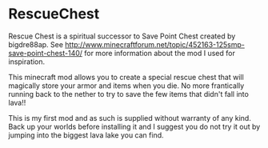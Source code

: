 RescueChest
===========

Rescue Chest is a spiritual successor to Save Point Chest created by bigdre88ap.  See http://www.minecraftforum.net/topic/452163-125smp-save-point-chest-140/ for more information about the mod I used for inspiration.

This minecraft mod allows you to create a special rescue chest that will magically store your armor and items when you die.  No more frantically running back to the nether to try to save the few items that didn't fall into lava!!

This is my first mod and as such is supplied without warranty of any kind.  Back up your worlds before installing it and I suggest you do not try it out by jumping into the biggest lava lake you can find.
